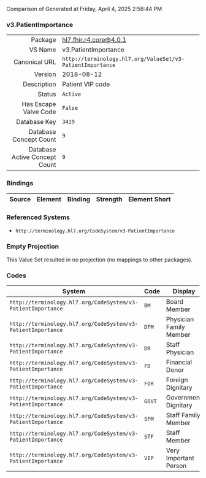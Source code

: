 Comparison of 
Generated at Friday, April 4, 2025 2:58:44 PM

### v3.PatientImportance

|      |     |
| ---: | --- |
| Package | hl7.fhir.r4.core@4.0.1 |
| VS Name | v3.PatientImportance |
| Canonical URL | `http://terminology.hl7.org/ValueSet/v3-PatientImportance` |
| Version | 2018-08-12 |
| Description | Patient VIP code |
| Status | `Active` |
| Has Escape Valve Code | `False` |
| Database Key | `3419` |
| Database Concept Count | `9` |
| Database Active Concept Count | `9` |
### Bindings

| Source | Element | Binding | Strength | Element Short |
| ------ | ------- | ------- | -------- | ------------- |

### Referenced Systems

* `http://terminology.hl7.org/CodeSystem/v3-PatientImportance`
### Empty Projection

This Value Set resulted in no projection (no mappings to other packages).

### Codes

| System | Code | Display |
| ------ | ---- | ------- |
| `http://terminology.hl7.org/CodeSystem/v3-PatientImportance` | `BM` | Board Member |
| `http://terminology.hl7.org/CodeSystem/v3-PatientImportance` | `DFM` | Physician Family Member |
| `http://terminology.hl7.org/CodeSystem/v3-PatientImportance` | `DR` | Staff Physician |
| `http://terminology.hl7.org/CodeSystem/v3-PatientImportance` | `FD` | Financial Donor |
| `http://terminology.hl7.org/CodeSystem/v3-PatientImportance` | `FOR` | Foreign Dignitary |
| `http://terminology.hl7.org/CodeSystem/v3-PatientImportance` | `GOVT` | Government Dignitary |
| `http://terminology.hl7.org/CodeSystem/v3-PatientImportance` | `SFM` | Staff Family Member |
| `http://terminology.hl7.org/CodeSystem/v3-PatientImportance` | `STF` | Staff Member |
| `http://terminology.hl7.org/CodeSystem/v3-PatientImportance` | `VIP` | Very Important Person |

